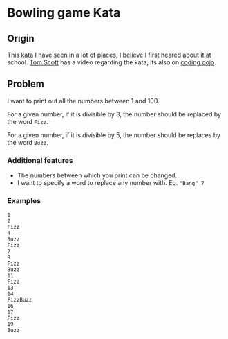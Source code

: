 # Bowling game Kata

## Origin

This kata I have seen in a lot of places, I believe I first heared about it at school. [Tom Scott](https://www.youtube.com/watch?v=QPZ0pIK_wsc) has a video regarding the kata, its also on [coding dojo](http://codingdojo.org/kata/FizzBuzz/).

## Problem

I want to print out all the numbers between 1 and 100.

For a given number, if it is divisible by 3, the number should be replaced by the word `Fizz`.

For a given number, if it is divisible by 5, the number should be replaces by the word `Buzz`.

### Additional features

- The numbers between which you print can be changed.
- I want to specify a word to replace any number with. Eg. `"Bang" 7`

### Examples

``` text
1
2
Fizz
4
Buzz
Fizz
7
8
Fizz
Buzz
11
Fizz
13
14
FizzBuzz
16
17
Fizz
19
Buzz
```
